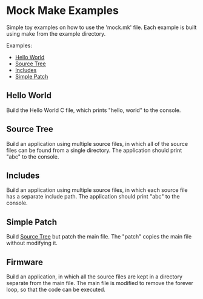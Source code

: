 # Mock Make Examples

Simple toy examples on how to use the 'mock.mk'
file. Each example is built using make from the
example directory.

Examples:

- [Hello World](#hello-world)
- [Source Tree](#source-tree)
- [Includes](#includes)
- [Simple Patch](#simple-patch)

## Hello World

Build the Hello World C file, which prints
"hello, world" to the console.

## Source Tree

Build an application using multiple source
files, in which all of the source files can be
found from a single directory. The application
should print "abc" to the console.

## Includes

Build an application using multiple source
files, in which each source file has a separate
include path. The application should print
"abc" to the console.

## Simple Patch

Build [Source Tree](#source-tree) but patch the
main file. The "patch" copies the main file
without modifying it.

## Firmware

Build an application, in which all the source
files are kept in a directory separate from the
main file. The main file is modified to remove
the forever loop, so that the code can be
executed.

